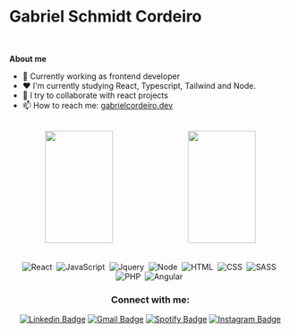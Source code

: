 <h1 >Gabriel Schmidt Cordeiro</h1><br />

**About me**

- 💼  Currently working as frontend developer<br />
- ❤️  I'm currently studying React, Typescript, Tailwind and Node.<br />
- 👯  I try to collaborate with react projects<br />
- 📫  How to reach me: [gabrielcordeiro.dev](https://gabrielcordeiro.dev/)<br /><br />

<div align='center'> 
   <img width="49%" height="200em" src="https://github-readme-stats.vercel.app/api?username=gabrielscordeiro&show_icons=true&theme=radical&include_all_commits=true&count_private=true"/>&nbsp;
   <img width="49%" height="200em" src="https://github-readme-stats.vercel.app/api/top-langs/?username=gabrielscordeiro&layout=compact&langs_count=16&theme=radical"/>
</div>

<br />
<div align='center'>
  
 ![React](https://img.shields.io/badge/React-20232A?style=for-the-badge&logo=react&logoColor=61DAFB)&nbsp;
 ![JavaScript](https://img.shields.io/badge/JavaScript-323330?style=for-the-badge&logo=javascript&logoColor=F7DF1E)&nbsp;
 ![Jquery](https://img.shields.io/badge/jQuery-0769AD?style=for-the-badge&logo=jquery&logoColor=white)&nbsp;
 ![Node](https://img.shields.io/badge/Node.js-43853D?style=for-the-badge&logo=node.js&logoColor=white)&nbsp;
 ![HTML](https://img.shields.io/badge/HTML5-E34F26?style=for-the-badge&logo=html5&logoColor=white)&nbsp;
 ![CSS](https://img.shields.io/badge/CSS3-1572B6?style=for-the-badge&logo=css3&logoColor=white)&nbsp;
 ![SASS](https://img.shields.io/badge/Sass-CC6699?style=for-the-badge&logo=sass&logoColor=white)&nbsp;
 ![PHP](https://img.shields.io/badge/PHP-777BB4?style=for-the-badge&logo=php&logoColor=white)&nbsp;
 ![Angular](https://img.shields.io/badge/Angular-100000?style=for-the-badge&logo=angular&logoColor=white)&nbsp; 
   
   <h3 align="center">Connect with me:</h3>
   
 [![Linkedin Badge](https://img.shields.io/badge/-Gabriel%20Schmidt%20Cordeiro-blue?style=for-the-badge&logo=Linkedin&logoColor=white&link=https://www.linkedin.com/in/gabriel-schmidt-cordeiro-199262103/)](https://www.linkedin.com/in/gabriel-schmidt-cordeiro-199262103/) 
[![Gmail Badge](https://img.shields.io/badge/-gabrielcordeiro.dev@gmail.com-c14438?style=for-the-badge&logo=Gmail&logoColor=white&link=mailto:gabrielcordeiro.dev@gmail.com)](mailto:gabrielcordeiro.dev@gmail.com) 
[![Spotify Badge](https://img.shields.io/badge/gabrielcordeiro10-%231ED760.svg?&style=for-the-badge&logo=spotify&logoColor=white)](https://open.spotify.com/user/gabrielcordeiro10?si=BcboRFRpSsK6ouqj9Fz9zA)
[![Instagram Badge](https://img.shields.io/badge/gabriel.s.cordeiro-%23E4405F.svg?&style=for-the-badge&logo=instagram&logoColor=white)](https://www.instagram.com/gabriel.s.cordeiro/)
   
  
</div>
